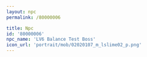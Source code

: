 ```yaml
---
layout: npc
permalink: /80000006

title: Npc
id: '80000006'
npc_name: 'LV6 Balance Test Boss'
icon_url: 'portrait/mob/02020107_m_lslime02_p.png'
---
```

